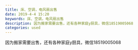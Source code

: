 ```yaml
---
title: 床、空调，电风扇出售
date: 2019-4-4 15:20
keywords: 床、空调，电风扇出售
description: 因为搬家需要出售，还有各种家庭y厨具，微信18519005068
categories: used
---
```

<td class="t_f" id="postmessage_3393600">

因为搬家需要出售，还有各种家庭y厨具，微信18519005068<br/>
<img alt="" border="0" class="zoom" data-cf-modified-9c932ca0c01a48cb918d28d8-="" file="http://www.flw.ph/data/appbyme/upload/image/201904/04/6iBDj87sBwbD.jpg" id="aimg_ck0U3" lazyloadthumb="1" onclick="" onmouseover="" src="http://www.flw.ph/data/appbyme/upload/image/201904/04/6iBDj87sBwbD.jpg"/><br/>
<br/>
<img alt="" border="0" class="zoom" data-cf-modified-9c932ca0c01a48cb918d28d8-="" file="http://www.flw.ph/data/appbyme/upload/image/201904/04/DgJGQ661esr2.jpg" id="aimg_T1f6a" lazyloadthumb="1" onclick="" onmouseover="" src="http://www.flw.ph/data/appbyme/upload/image/201904/04/DgJGQ661esr2.jpg"/><br/>
<br/>
<img alt="" border="0" class="zoom" data-cf-modified-9c932ca0c01a48cb918d28d8-="" file="http://www.flw.ph/data/appbyme/upload/image/201904/04/8pw3h2ptJlis.jpg" id="aimg_ob5Y3" lazyloadthumb="1" onclick="" onmouseover="" src="http://www.flw.ph/data/appbyme/upload/image/201904/04/8pw3h2ptJlis.jpg"/><br/>
<br/>
</td>
